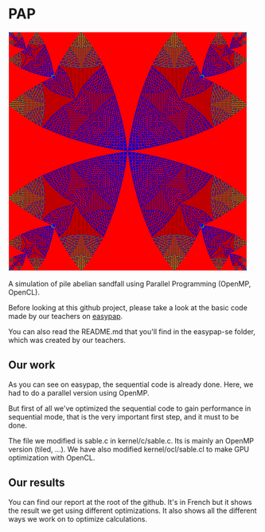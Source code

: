 # PAP

![Snapshot](Capture.png?raw=true "snapshot")

A simulation of pile abelian sandfall using Parallel Programming (OpenMP, OpenCL).

Before looking at this github project, please take a look at the basic code made by our teachers on [easypap](https://gforgeron.gitlab.io/easypap/).

You can also read the README.md that you'll find in the easypap-se folder, which was created by our teachers. 

## Our work

As you can see on easypap, the sequential code is already done. Here, we had to do a parallel version using OpenMP. 

But first of all we've optimized the sequential code to gain performance in sequential mode, that is the very important first step, and it must to be done.

The file we modified is sable.c in kernel/c/sable.c. Its is mainly an OpenMP version (tiled, ...). We have also modified kernel/ocl/sable.cl to make GPU optimization with OpenCL. 

## Our results

You can find our report at the root of the github. It's in French but it shows the result we get using different optimizations. It also shows all the different ways we work on to optimize calculations. 


